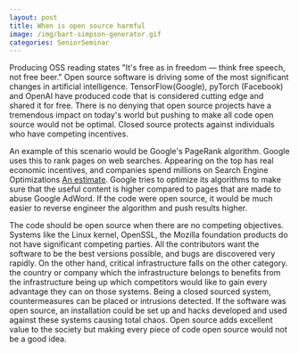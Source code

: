 ```yaml
---
layout: post
title: When is open source harmful
image: /img/bart-simpson-generator.gif
categories: SeniorSeminar
---
```


Producing OSS reading states "It's free as in freedom — think free speech, not free beer." Open source software is driving some of the most significant changes in artificial intelligence. TensorFlow(Google), pyTorch (Facebook) and OpenAI have produced code that is considered cutting edge and shared it for free. There is no denying that open source projects have a tremendous impact on today's world but pushing to make all code open source would not be optimal. Closed source protects against individuals who have competing incentives. 

An example of this scenario would be Google's PageRank algorithm. Google uses this to rank pages on web searches. Appearing on the top has real economic incentives, and companies spend millions on Search Engine Optimizations [An estimate](https://www.searchenginepeople.com/blog/page-one-whats-google-rank-worth.html). Google tries to optimize its algorithms to make sure that the useful content is higher compared to pages that are made to abuse Google AdWord. If the code were open source, it would be much easier to reverse engineer the algorithm and push results higher.

The code should be open source when there are no competing objectives. Systems like the Linux kernel, OpenSSL, the Mozilla foundation products do not have significant competing parties. All the contributors want the software to be the best versions possible, and bugs are discovered very rapidly. On the other hand, critical infrastructure falls on the other category. the country or company which the infrastructure belongs to benefits from the infrastructure being up which competitors would like to gain every advantage they can on those systems. Being a closed sourced system, countermeasures can be placed or intrusions detected. If the software was open source, an installation could be set up and hacks developed and used against these systems causing total chaos. Open source adds excellent value to the society but making every piece of code open source would not be a good idea.
